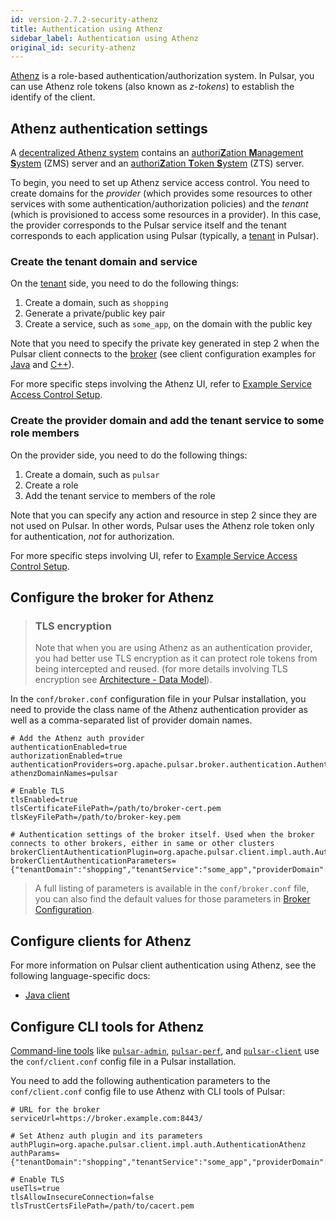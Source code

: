 ```yaml
---
id: version-2.7.2-security-athenz
title: Authentication using Athenz
sidebar_label: Authentication using Athenz
original_id: security-athenz
---
```


[Athenz](https://github.com/AthenZ/athenz) is a role-based authentication/authorization system. In Pulsar, you can use Athenz role tokens (also known as *z-tokens*) to establish the identify of the client.

## Athenz authentication settings

A [decentralized Athenz system](https://github.com/AthenZ/athenz/blob/master/docs/decent_authz_flow.md) contains an [authori**Z**ation **M**anagement **S**ystem](https://github.com/AthenZ/athenz/blob/master/docs/setup_zms.md) (ZMS) server and an [authori**Z**ation **T**oken **S**ystem](https://github.com/AthenZ/athenz/blob/master/docs/setup_zts.md) (ZTS) server.

To begin, you need to set up Athenz service access control. You need to create domains for the *provider* (which provides some resources to other services with some authentication/authorization policies) and the *tenant* (which is provisioned to access some resources in a provider). In this case, the provider corresponds to the Pulsar service itself and the tenant corresponds to each application using Pulsar (typically, a [tenant](reference-terminology.md#tenant) in Pulsar).

### Create the tenant domain and service

On the [tenant](reference-terminology.md#tenant) side, you need to do the following things:

1. Create a domain, such as `shopping`
2. Generate a private/public key pair
3. Create a service, such as `some_app`, on the domain with the public key

Note that you need to specify the private key generated in step 2 when the Pulsar client connects to the [broker](reference-terminology.md#broker) (see client configuration examples for [Java](client-libraries-java.md#tls-authentication) and [C++](client-libraries-cpp.md#tls-authentication)).

For more specific steps involving the Athenz UI, refer to [Example Service Access Control Setup](https://github.com/AthenZ/athenz/blob/master/docs/example_service_athenz_setup.md#client-tenant-domain).

### Create the provider domain and add the tenant service to some role members

On the provider side, you need to do the following things:

1. Create a domain, such as `pulsar`
2. Create a role
3. Add the tenant service to members of the role

Note that you can specify any action and resource in step 2 since they are not used on Pulsar. In other words, Pulsar uses the Athenz role token only for authentication, *not* for authorization.

For more specific steps involving UI, refer to [Example Service Access Control Setup](https://github.com/AthenZ/athenz/blob/master/docs/example_service_athenz_setup.md#server-provider-domain).

## Configure the broker for Athenz

> ### TLS encryption 
>
> Note that when you are using Athenz as an authentication provider, you had better use TLS encryption 
> as it can protect role tokens from being intercepted and reused. (for more details involving TLS encryption see [Architecture - Data Model](https://github.com/AthenZ/athenz/blob/master/docs/data_model.md)).

In the `conf/broker.conf` configuration file in your Pulsar installation, you need to provide the class name of the Athenz authentication provider as well as a comma-separated list of provider domain names.

```properties
# Add the Athenz auth provider
authenticationEnabled=true
authorizationEnabled=true
authenticationProviders=org.apache.pulsar.broker.authentication.AuthenticationProviderAthenz
athenzDomainNames=pulsar

# Enable TLS
tlsEnabled=true
tlsCertificateFilePath=/path/to/broker-cert.pem
tlsKeyFilePath=/path/to/broker-key.pem

# Authentication settings of the broker itself. Used when the broker connects to other brokers, either in same or other clusters
brokerClientAuthenticationPlugin=org.apache.pulsar.client.impl.auth.AuthenticationAthenz
brokerClientAuthenticationParameters={"tenantDomain":"shopping","tenantService":"some_app","providerDomain":"pulsar","privateKey":"file:///path/to/private.pem","keyId":"v1"}
```

> A full listing of parameters is available in the `conf/broker.conf` file, you can also find the default
> values for those parameters in [Broker Configuration](reference-configuration.md#broker).

## Configure clients for Athenz

For more information on Pulsar client authentication using Athenz, see the following language-specific docs:

* [Java client](client-libraries-java.md#athenz)

## Configure CLI tools for Athenz

[Command-line tools](reference-cli-tools.md) like [`pulsar-admin`](reference-pulsar-admin.md), [`pulsar-perf`](reference-cli-tools.md#pulsar-perf), and [`pulsar-client`](reference-cli-tools.md#pulsar-client) use the `conf/client.conf` config file in a Pulsar installation.

You need to add the following authentication parameters to the `conf/client.conf` config file to use Athenz with CLI tools of Pulsar:

```properties
# URL for the broker
serviceUrl=https://broker.example.com:8443/

# Set Athenz auth plugin and its parameters
authPlugin=org.apache.pulsar.client.impl.auth.AuthenticationAthenz
authParams={"tenantDomain":"shopping","tenantService":"some_app","providerDomain":"pulsar","privateKey":"file:///path/to/private.pem","keyId":"v1"}

# Enable TLS
useTls=true
tlsAllowInsecureConnection=false
tlsTrustCertsFilePath=/path/to/cacert.pem
```
